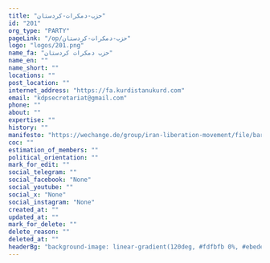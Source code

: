 ```yaml
---
title: "حزب-دمکرات-کردستان"
id: "201"
org_type: "PARTY"
pageLink: "/op/حزب-دمکرات-کردستان"
logo: "logos/201.png"
name_fa: "حزب دمکرات کردستان"
name_en: ""
name_short: ""
locations: ""
post_location: ""
internet_address: "https://fa.kurdistanukurd.com"
email: "kdpsecretariat@gmail.com"
phone: ""
about: ""
expertise: ""
history: ""
manifesto: "https://wechange.de/group/iran-liberation-movement/file/barnmeasasnamefa-2pdf/download/barnmeasasnameFA.-2.pdf"
coc: ""
estimation_of_members: ""
political_orientation: ""
mark_for_edit: ""
social_telegram: ""
social_facebook: "None"
social_youtube: ""
social_x: "None"
social_instagram: "None"
created_at: ""
updated_at: ""
mark_for_delete: ""
delete_reason: ""
deleted_at: ""
headerBg: "background-image: linear-gradient(120deg, #fdfbfb 0%, #ebedee 100%);"
---
```

